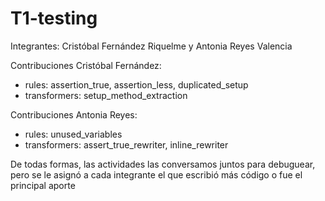 # T1-testing

Integrantes: Cristóbal Fernández Riquelme y Antonia Reyes Valencia

Contribuciones Cristóbal Fernández:

- rules: assertion_true, assertion_less, duplicated_setup
- transformers: setup_method_extraction

Contribuciones Antonia Reyes:

- rules: unused_variables
- transformers: assert_true_rewriter, inline_rewriter


De todas formas, las actividades las conversamos juntos para debuguear, pero se le asignó a cada integrante el que escribió más código o fue el principal aporte


